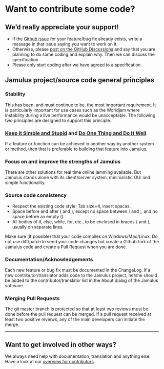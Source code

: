 # Want to contribute some code? 

## We’d really appreciate your support!

- If the [Github issue](https://github.com/jamulussoftware/jamulus/issues) for your feature/bug fix already exists, write a message in that issue saying you want to work on it. 
- Otherwise, please [post on the GitHub Discussions](https://github.com/jamulussoftware/jamulus/discussions) and say that you are planning to do some coding and explain why. Then we can discuss the specification. 
- Please only start coding after we have agreed to a specification.

## Jamulus project/source code general principles

### Stability
This has been, and must continue to be, the most important requirement. It is particularly important for use cases such as the Worldjam where instability during a live performance would be unacceptable. The following two principles are designed to support this principle.

### [Keep it Simple and Stupid](https://en.wikipedia.org/wiki/KISS_principle) and [Do One Thing and Do It Well](https://en.wikipedia.org/wiki/Unix_philosophy#Do_One_Thing_and_Do_It_Well)
If a feature or function can be achieved in another way by another system or method, then that is preferable to building that feature into Jamulus. 

### Focus on and improve the strengths of Jamulus
There are other solutions for real time online jamming available. But Jamulus stands alone with its client/server system, minimalistic GUI and simple functionality. 

### Source code consistency
- Respect the existing code style: Tab size=4, insert spaces.
- Space before and after ( and ), except no space between ) and ;, and no space before an empty ().
- All bodies of if, else, while, for, etc., to be enclosed in braces { and }, usually on separate lines.

Make sure (if possible) that your code compiles on Windows/Mac/Linux.
Do not use diff/patch to send your code changes but create a Github fork of the Jamulus code and create a Pull Request when you are done.

### Documentation/Acknowledgements
Each new feature or bug fix must be documented in the ChangeLog. If a new contributor/translator adds code to the Jamulus project, he/she should be added to the contributor/translator list in the About dialog of the Jamulus software.

### Merging Pull Requests
The git master branch is protected so that at least two reviews must be done before the pull request can be merged. If a pull request received at least two positive reviews, any of the main developers can initiate the merge.

---

## Want to get involved in other ways? 

We always need help with documentation, translation and anything else. Have a look at our [overview for contributors](https://jamulus.io/wiki/Contribution).


